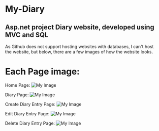 # My-Diary
 Asp.net project Diary website, developed using MVC and SQL
 ----
 As Github does not support hosting websites with databases, I can't host the website, but below, there are a few images of how the website looks.
 # Each Page image:
 Home Page:
 ![My Image](https://i.imgur.com/C3n7rcc.png)

 Diary Page:
 ![My Image](https://i.imgur.com/5uZA4mm.png)

 Create Diary Entry Page:
  ![My Image](https://i.imgur.com/zDnbyKL.png)
 
 Edit Diary Entry Page:
 ![My Image](https://i.imgur.com/lAFnEzj.png)

 Delete Diary Entry Page:
  ![My Image](https://i.imgur.com/VKWSSK5.png)

 

 


